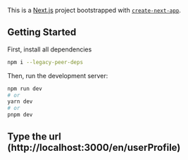 This is a [Next.js](https://nextjs.org/) project bootstrapped with [`create-next-app`](https://github.com/vercel/next.js/tree/canary/packages/create-next-app).

## Getting Started

First, install all dependencies

```bash
npm i --legacy-peer-deps

```

Then, run the development server:

```bash
npm run dev
# or
yarn dev
# or
pnpm dev
```

## Type the url (http://localhost:3000/en/userProfile)


